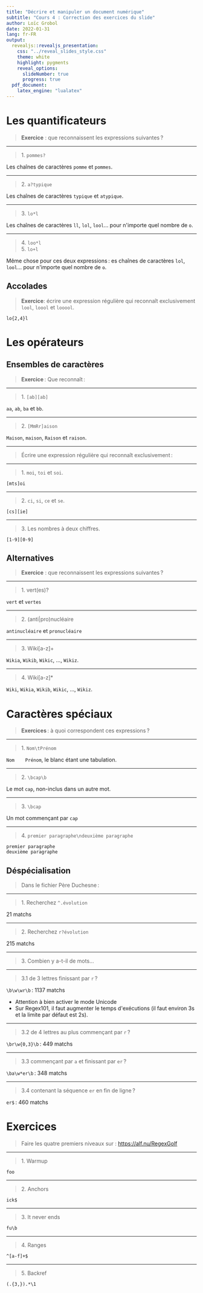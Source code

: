 ```yaml
---
title: "Décrire et manipuler un document numérique"
subtitle: "Cours 4 : Correction des exercices du slide"
author: Loïc Grobol
date: 2022-01-31
lang: fr-FR
output:
  revealjs::revealjs_presentation:
    css: "../reveal_slides_style.css"
    theme: white
    highlight: pygments
    reveal_options:
      slideNumber: true
      progress: true
  pdf_document:
    latex_engine: "lualatex"
---
```


# Les quantificateurs

> **Exercice** : que reconnaissent les expressions suivantes ?

---

> 1\. `pommes?`

Les chaînes de caractères `pomme` et `pommes`.

---

> 2\. `a?typique`

Les chaînes de caractères `typique` et `atypique`.

---

> 3\. `lo*l`

Les chaînes de caractères `ll`, `lol`, `lool`… pour n'importe quel nombre de `o`.

---

> 4\. `loo*l`  
> 5\. `lo+l`

Même chose pour ces deux expressions : es chaînes de caractères `lol`, `lool`… pour n'importe quel
nombre de `o`.

## Accolades

> **Exercice**: écrire une expression régulière qui reconnaît exclusivement  `lool`, `loool` et `looool`.

`lo{2,4}l`

# Les opérateurs

## Ensembles de caractères

> **Exercice** : Que reconnaît :

---

> 1\. `[ab][ab]`

`aa`, `ab`, `ba` et `bb`.

---

> 2\. `[MmRr]aison`

`Maison`, `maison`, `Raison` et `raison`.

---

> Écrire une expression régulière qui reconnaît exclusivement :

---

> 1\. `moi`, `toi` et `soi`.

`[mts]oi`

---

> 2\. `ci`, `si`, `ce` et `se`.

`[cs][ie]`

---

> 3\. Les nombres à deux chiffres.

`[1-9][0-9]`

## Alternatives

> **Exercice** : que reconnaissent les expressions suivantes ?

---

> 1\. vert(es)?

`vert` et `vertes`

---

> 2\. (anti|pro)nucléaire

`antinucléaire` et `pronucléaire`

---

> 3\. Wiki[a-z]+

`Wikia`, `Wikib`, `Wikic`, …, `Wikiz`.

---

> 4\. Wiki[a-z]*

`Wiki`, `Wikia`, `Wikib`, `Wikic`, …, `Wikiz`.

# Caractères spéciaux

> **Exercices** : à quoi correspondent ces expressions ?

---

> 1\. `Nom\tPrénom`

`Nom	Prénom`, le blanc étant une tabulation.

---

> 2\. `\bcap\b`

Le mot `cap`, non-inclus dans un autre mot.

---

> 3\. `\bcap`

Un mot commençant par `cap`

---

> 4\. `premier paragraphe\ndeuxième paragraphe`

```text
premier paragraphe
deuxième paragraphe
```

## Déspécialisation

> Dans le fichier Père Duchesne :

---

> 1\. Recherchez `^.évolution`

21 matchs

---

> 2\. Recherchez `r?évolution`

215 matchs

---

> 3\. Combien y a-t-il de mots…

---

> 3.1 de 3 lettres finissant par `r` ?

`\b\w\wr\b` : 1137 matchs

- Attention à bien activer le mode Unicode
- Sur Regex101, il faut augmenter le temps d'exécutions (il faut environ 3s et la limite par défaut
  est 2s).

---

> 3.2 de 4 lettres au plus commençant par `r` ?

`\br\w{0,3}\b` : 449 matchs

---

> 3.3 commençant par `a` et finissant par `er` ?

`\ba\w*er\b` : 348 matchs

---

> 3.4 contenant la séquence `er` en fin de ligne ?

`er$` : 460 matchs

# Exercices

> Faire les quatre premiers niveaux sur : <https://alf.nu/RegexGolf>

---

> 1\. Warmup

`foo`

---

> 2\. Anchors

`ick$`

---

> 3\. It never ends

`fu\b`

---

> 4\. Ranges

`^[a-f]+$`

---

> 5\. Backref

`(.{3,}).*\1`
